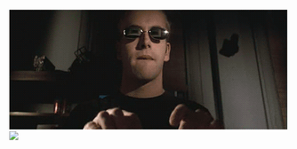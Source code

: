 
![Welcome](https://github.com/RMDern/RMDern/blob/main/7U65.gif)
 <img align=left src="https://github-readme-stats.vercel.app/api?username=RMDern&show_icons=true&theme=merko">

<!--
**RMDern/RMDern** is a ✨ _special_ ✨ repository because its `README.md` (this file) appears on your GitHub profile.

Here are some ideas to get you started:

- 🔭 I’m currently working on ...
- 🌱 I’m currently learning ...
- 👯 I’m looking to collaborate on ...
- 🤔 I’m looking for help with ...
- 💬 Ask me about ...
- 📫 How to reach me: ...
- 😄 Pronouns: ...
- ⚡ Fun fact: ...
-->

